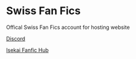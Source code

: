 # Swiss Fan Fics

Offical Swiss Fan Fics account for hosting website

[Discord](https://discord.gg/xcCvpSxmA7)

[Isekai Fanfic Hub](https://discord.gg/9utE9kvhQn)